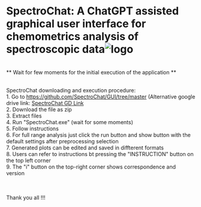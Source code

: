 # SpectroChat: A ChatGPT assisted graphical user interface for chemometrics analysis of spectroscopic data![logo](https://user-images.githubusercontent.com/128515711/226697817-fc07112d-f217-4442-aab6-59f87c80c5e8.JPG)
<br>** Wait for few moments for the initial execution of the application **

<br>SpectroChat downloading and execution procedure:
<br>1. Go to https://github.com/SpectroChat/GUI/tree/master (Alternative google drive link: <a href="https://drive.google.com/file/d/18dtl88GKNbTREOTLJUvKYbSceATTmr-z/view?usp=sharing">SpectroChat GD Link </a>
<br>2. Download the file as zip
<br>3. Extract files
<br>4. Run "SpectroChat.exe" (wait for some moments)
<br>5. Follow instructions
<br>6. For full range analysis just click the run button and show button with the default settings after preprocessing selection
<br>7. Generated plots can be edited and saved in diffterent formats
<br>8. Users can refer to instructions bt pressing the "INSTRUCTION" button on the top left corner
<br>9. The "i" button on the top-right corner shows correspondence and version

<br>
<br>
Thank you all !!!
